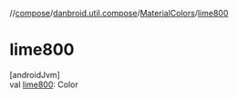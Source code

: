 //[compose](../../../index.md)/[danbroid.util.compose](../index.md)/[MaterialColors](index.md)/[lime800](lime800.md)

# lime800

[androidJvm]\
val [lime800](lime800.md): Color
